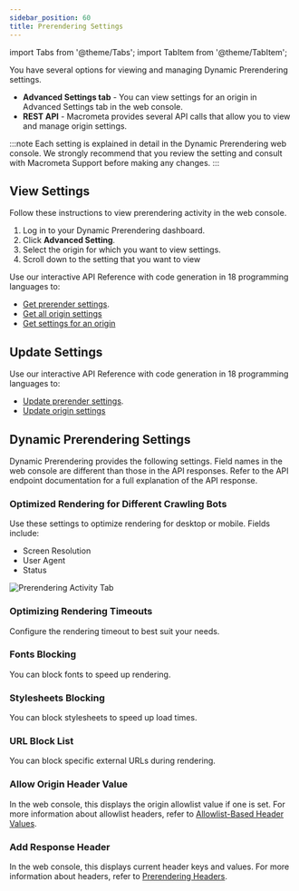 ```yaml
---
sidebar_position: 60
title: Prerendering Settings
---
```


import Tabs from '@theme/Tabs';
import TabItem from '@theme/TabItem';

You have several options for viewing and managing Dynamic Prerendering settings.

- **Advanced Settings tab** - You can view settings for an origin in Advanced Settings tab in the web console.
- **REST API** - Macrometa provides several API calls that allow you to view and manage origin settings.

:::note
Each setting is explained in detail in the Dynamic Prerendering web console. We strongly recommend that you review the setting and consult with Macrometa Support before making any changes.
:::

## View Settings

<Tabs groupId="operating-systems">
<TabItem value="console" label="Web Console">

Follow these instructions to view prerendering activity in the web console.

1. Log in to your Dynamic Prerendering dashboard.
2. Click **Advanced Setting**.
3. Select the origin for which you want to view settings.
4. Scroll down to the setting that you want to view

</TabItem>
<TabItem value="api" label="REST API">

Use our interactive API Reference with code generation in 18 programming languages to:

- [Get prerender settings](https://www.macrometa.com/docs/apiPrerendering#/paths/api-prerender-v1-origins-origin--settings/get).
- [Get all origin settings](https://www.macrometa.com/docs/apiPrerendering#/paths/api-prerender-v1-origins/get)
- [Get settings for an origin](https://www.macrometa.com/docs/apiPrerendering#/paths/api-prerender-v1-origins/get)

</TabItem>
</Tabs>

## Update Settings

Use our interactive API Reference with code generation in 18 programming languages to:

- [Update prerender settings](https://www.macrometa.com/docs/apiPrerendering#/paths/api-prerender-v1-origins-origin--settings/patch).
- [Update origin settings](https://www.macrometa.com/docs/apiPrerendering#/paths/api-prerender-v1-origins-origin/patch)

## Dynamic Prerendering Settings

Dynamic Prerendering provides the following settings. Field names in the web console are different than those in the API responses. Refer to the API endpoint documentation for a full explanation of the API response.

### Optimized Rendering for Different Crawling Bots

Use these settings to optimize rendering for desktop or mobile. Fields include:

- Screen Resolution
- User Agent
- Status

![Prerendering Activity Tab](/img/prerendering/activity-tab.png)

### Optimizing Rendering Timeouts

Configure the rendering timeout to best suit your needs.

### Fonts Blocking

You can block fonts to speed up rendering.

### Stylesheets Blocking

You can block stylesheets to speed up load times.

### URL Block List

You can block specific external URLs during rendering.

### Allow Origin Header Value

In the web console, this displays the origin allowlist value if one is set. For more information about allowlist headers, refer to [Allowlist-Based Header Values](prerendering-headers/allowlist-value-headers.md).

### Add Response Header

In the web console, this displays current header keys and values. For more information about headers, refer to [Prerendering Headers](prerendering-headers).
